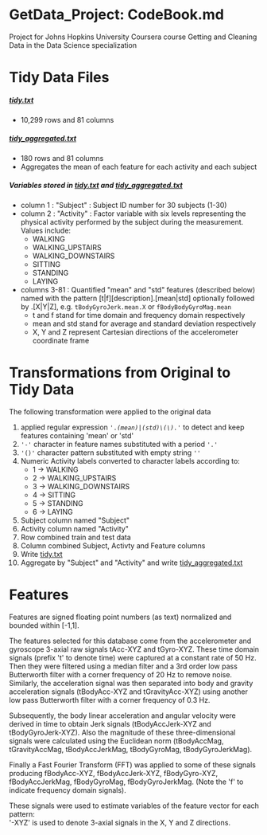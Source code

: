 GetData_Project: CodeBook.md
============================

Project for Johns Hopkins University Coursera course Getting and Cleaning Data in the Data Science specialization


Tidy Data Files
==========
##### [tidy.txt](tidy.txt)
* 10,299 rows and 81 columns

##### [tidy_aggregated.txt](tidy_aggregated.txt)
* 180 rows and 81 columns
* Aggregates the mean of each feature for each activity and each subject

##### Variables stored in [tidy.txt](tidy.txt) and [tidy_aggregated.txt](tidy_aggregated.txt)
* column 1 : "Subject" : Subject ID number for 30 subjects (1-30)
* column 2 : "Activity" : Factor variable with six levels representing the physical activity performed by the subject during the measurement. Values include:
	* WALKING
	* WALKING_UPSTAIRS
	* WALKING_DOWNSTAIRS
	* SITTING
	* STANDING
	* LAYING 
* columns 3-81 : Quantified "mean" and "std" features (described below) named with the pattern [t|f][description].[mean|std] optionally followed by .[X|Y|Z], e.g. <code>tBodyGyroJerk.mean.X</code> or <code>fBodyBodyGyroMag.mean</code>
	* t and f stand for time domain and frequency domain respectively
	* mean and std stand for average and standard deviation respectively
	* X, Y and Z represent Cartesian directions of the accelerometer coordinate frame

Transformations from Original to Tidy Data
==========================================
The following transformation were applied to the original data

1.  applied regular expression <code>'.*(mean)|(std)\\(\\).*'</code> to detect and keep features containing 'mean' or 'std'
2.  <code>'-'</code> character in feature names substituted with a period <code>'.'</code>
3.  <code>'()'</code> character pattern substituted with empty string <code>''</code>
4.  Numeric Activity labels converted to character labels according to:
	* 1 -> WALKING
	* 2 -> WALKING_UPSTAIRS
	* 3 -> WALKING_DOWNSTAIRS
	* 4 -> SITTING
	* 5 -> STANDING
	* 6 -> LAYING	
5.  Subject column named "Subject"
6.  Activity column named "Activity"
7.  Row combined train and test data
8.  Column combined Subject, Activty and Feature columns
7.  Write [tidy.txt](tidy.txt)
8.  Aggregate by "Subject" and "Activity" and write [tidy_aggregated.txt](tidy_aggregated.txt)
	
Features
========
Features are signed floating point numbers (as text) normalized and bounded within [-1,1].

The features selected for this database come from the accelerometer and gyroscope 3-axial raw signals tAcc-XYZ and tGyro-XYZ. These time domain signals (prefix 't' to denote time) were captured at a constant rate of 50 Hz. Then they were filtered using a median filter and a 3rd order low pass Butterworth filter with a corner frequency of 20 Hz to remove noise. Similarly, the acceleration signal was then separated into body and gravity acceleration signals (tBodyAcc-XYZ and tGravityAcc-XYZ) using another low pass Butterworth filter with a corner frequency of 0.3 Hz. 

Subsequently, the body linear acceleration and angular velocity were derived in time to obtain Jerk signals (tBodyAccJerk-XYZ and tBodyGyroJerk-XYZ). Also the magnitude of these three-dimensional signals were calculated using the Euclidean norm (tBodyAccMag, tGravityAccMag, tBodyAccJerkMag, tBodyGyroMag, tBodyGyroJerkMag). 

Finally a Fast Fourier Transform (FFT) was applied to some of these signals producing fBodyAcc-XYZ, fBodyAccJerk-XYZ, fBodyGyro-XYZ, fBodyAccJerkMag, fBodyGyroMag, fBodyGyroJerkMag. (Note the 'f' to indicate frequency domain signals). 

These signals were used to estimate variables of the feature vector for each pattern:  
'-XYZ' is used to denote 3-axial signals in the X, Y and Z directions.





